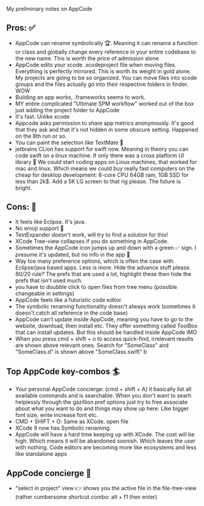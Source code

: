  My preliminary notes on AppCode<!--more--> 

## Pros: ✅
- AppCode can rename symbolically 🏆. Meaning it can rename a function or class and globally change every reference in your entire codebase to the new name. This is worth the price of admission alone
- AppCode edits your xcode .xcodeproject file when moving files. Everything is perfectly mirrored. This is worth its weight in gold alone. My projects are going to be so organized. You can move files into xcode groups and the files actually go into their respective folders in finder. WOW
- Building an app works, .frameworks seems to work.
- MY entire complicated "Ultimate SPM workflow" worked out of the box just adding the project folder to AppCode
- It's fast. Unlike xcode
- Appcode asks permission to share app metrics anonymously. It's good that they ask and that it's not hidden in some obscure setting. Happened on the 8th run or so. 
- You can paint the selection like TextMate 🎨
- jetbrains CLion has support for swift now. Meaning in theory you can code swift on a linux machine. If only there was a cross platform UI library 🤔 We could start coding apps on Linux machines, that worked for mac and linux. Which means we could buy really fast computers on the cheap for desktop development: 8-core CPU 64GB ram, 1GB SSD for less than 2k$. Add a 5K LG screen to that rig please. The future is bright.	

## Cons: 🚫
- It feels like Eclipse. It's java.
- No emoji support 🙁 
- TextExpander doesn't work, will try to find a solution for this!
- XCode Tree-view collapses if you do something in AppCode. 
- Sometimes the AppCode icon jumps up and down with a green ✅ sign. I presume it's updated, but no info in the app 🤔
- Way too many preference options, which is often the case with Eclipse/java based apps. Less is more. Hide the advance stuff please. 80/20 rule? The prefs that are used a lot, highlight these then hide the prefs that isn't used much.
- you have to doubble click to open files from tree menu (possible changeable in settings)
- AppCode feels like a futuristic code editor. 
- The symbolic renaming functionality doesn't always work (sometimes it doesn't catch all reference in the code base)
- AppCode can't update inside AppCode, meaning you have to go to the website, download, then install etc. They offer something called ToolBox that can install updates. But this should be handled inside AppCode IMO
- When you press cmd + shift + o to access quick-find, irrelevant results are shown above relevant ones. Search for "SomeClass" and "SomeClass.d" is shown above "SomeClass.swift" b
## Top AppCode key-combos 🏄

- Your personal AppCode concierge: (cmd + shift + A) it basically list all available commands and is searchable. When you don't want to searh helplessly through the gazillion pref options just try to free associate  about what you want to do and things may show up here. Like bigger font size, write increase font etc. 
- CMD + SHIFT + O: Same as XCode. open file
- XCode 9 now has Symbolic renaming. 
- AppCode will have a hard time keeping up with XCode. The cost will be high. Which means it will be abandoned soonish. Which leaves the user with nothing. Code editors are becoming more like ecosystems and less like standalone apps

## AppCode concierge 💁
- "select in project" view 👉 shows you the active file in the file-tree-view (rather cumbersome shortcut combo: alt + f1  then enter) 